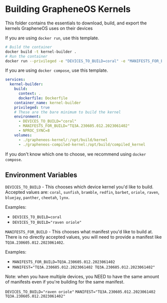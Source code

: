 # Building GrapheneOS Kernels

This folder contains the essentials to download, build, and export the kernels GrapheneOS uses on their devices  

If you are using `docker run`, use this template.

```bash
# Build the container
docker build -t kernel-builder .
# Run the container
docker run --privileged -e "DEVICES_TO_BUILD=coral" -e "MANIFESTS_FOR_BUILD=TQ3A.230605.012.2023061402" -v "./grapheneos-kernel/:/opt/build/kernel" -v "./grapheneos-compiled-kernel/:/opt/build/compiled_kernel" kernel-builder
```

If you are using `docker compose`, use this template.

```yaml
services:
  kernel-builder:
    build:
      context: .
      dockerfile: Dockerfile
    container_name: kernel-builder
    privileged: true
    # These are the bare minimum to build the kernel
    environment:
      - DEVICES_TO_BUILD="coral"
      - MANIFESTS_FOR_BUILD="TQ3A.230605.012.2023061402"
      - NPROC_SYNC=8
    volumes:
      - ./grapheneos-kernel/:/opt/build/kernel
      - ./grapheneos-compiled-kernel:/opt/build/compiled_kernel
```

If you don't know which one to choose, we recommend using `docker compose`.

## Environment Variables

`DEVICES_TO_BUILD` - This chooses which device kernel you'd like to build. Accepted values are: `coral`, `sunfish`, `bramble`, `redfin`, `barbet`, `oriole`, `raven`, `bluejay`, `panther`, `cheetah`, `lynx`.

Examples:

- `DEVICES_TO_BUILD=coral`
- `DEVICES_TO_BUILD="raven oriole"`

`MANIFESTS_FOR_BUILD` - This chooses what manifest you'd like to build at. There is no directly accepted values, you will need to provide a manifest like `TQ3A.230605.012.2023061402`.

Examples:

- `MANIFESTS_FOR_BUILD=TQ3A.230605.012.2023061402`
- `MANIFEST="TQ3A.230605.012.2023061402 TQ3A.230605.012.2023061402"`

Note: when you have multiple devices, you NEED to have the same amount of manifests even if you're building for the same manifest.

`DEVICES_TO_BUILD="raven oriole"`
`MANIFEST="TQ3A.230605.012.2023061402 TQ3A.230605.012.2023061402"`
